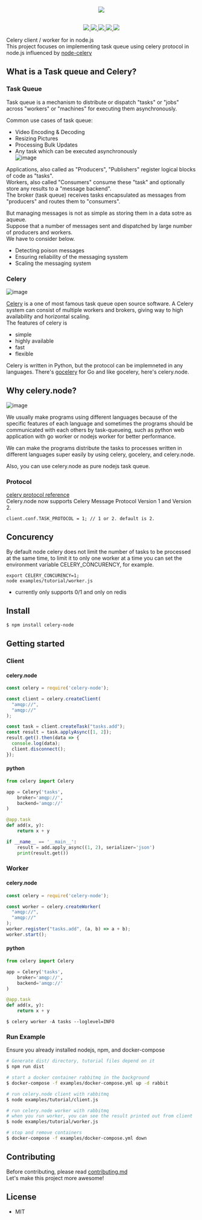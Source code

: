 <div align="center">
  <br/>
  <img src="https://celery-node.js.org/assets/images/logo-word-long.png"/>
  <br/>
  <br/>
  <p>
    <a href="https://gitter.im/celery-node/community">
      <img src="https://badges.gitter.im/Join%20Chat.svg"/>
    </a>
    <a href="https://github.com/actumn/celery.node/blob/master/LICENSE">
      <img src="https://img.shields.io/badge/license-MIT-blue.svg"/>
    </a>
    <a href="https://github.com/actumn/celery.node/actions">
      <img src="https://github.com/actumn/celery.node/workflows/build/badge.svg"/>
    </a>
    <a href="https://www.npmjs.com/package/celery-node">
      <img src="https://badge.fury.io/js/celery-node.svg"/>
    </a>
    <a href="https://www.npmjs.com/package/celery-node">
      <img src="https://img.shields.io/npm/dm/celery-node.svg"/>
    </a>
  </p>
</div>

Celery client / worker for in node.js  
This project focuses on implementing task queue using celery protocol in node.js influenced by [node-celery](https://github.com/mher/node-celery)


## What is a Task queue and Celery?
### Task Queue
Task queue is a mechanism to distribute or dispatch "tasks" or "jobs" across "workers" or "machines" for executing them asynchronously.
  
Common use cases of task queue:
- Video Encoding & Decoding  
- Resizing Pictures  
- Processing Bulk Updates  
- Any task which can be executed asynchronously  
 ![image](https://celery-node.js.org/assets/images/task-queue-introduction.png)
  
Applications, also called as "Producers", "Publishers" register logical blocks of code as "tasks".  
Workers, also called "Consumers" consume these "task" and optionally store any results to a "message backend".  
The broker (task queue) receives tasks encapsulated as messages from "producers" and routes them to "consumers".

But managing messages is not as simple as storing them in a data sotre as aqueue.  
Suppose that a number of messages sent and dispatched by large number of producers and workers.  
We have to consider below.
- Detecting poison messages
- Ensuring reliability of the messaging sysstem
- Scaling the messaging system

### Celery
![image](https://camo.githubusercontent.com/2fd54823d96e135d6ac0ad3a1540af596b98de19/687474703a2f2f646f63732e63656c65727970726f6a6563742e6f72672f656e2f6c61746573742f5f696d616765732f63656c6572792d62616e6e65722d736d616c6c2e706e67)
  
[Celery](https://github.com/celery/celery) is a one of most famous task queue open source software. A Celery system can consist of multiple workers and brokers, giving way to high availability and horizontal scaling.    
The features of celery is 
- simple
- highly available
- fast
- flexible

Celery is written in Python, but the protocol can be implemneted in any languages. There's [gocelery](https://github.com/gocelery/gocelery) for Go and like gocelery, here's celery.node.

## Why celery.node?
![image](https://celery-node.js.org/assets/images/celery.node-concept-image.png)
  
We usually make programs using different languages because of the specific features of each language and sometimes the programs should be communicated with each others by task-queueing, such as python web application with go worker or nodejs worker for better performance.
  
We can make the programs distribute the tasks to processes written in different languages super easily by using celery, gocelery, and celery.node.
  
Also, you can use celery.node as pure nodejs task queue.

### Protocol
 [celery protocol reference](https://docs.celeryproject.org/en/latest/internals/protocol.html)  
Celery.node now supports Celery Message Protocol Version 1 and Version 2.  
```
client.conf.TASK_PROTOCOL = 1; // 1 or 2. default is 2.
```
## Concurency
By default node celery does not limit the number of tasks to be processed at the same time, to limit it to only one worker at a time you can
set the environment variable CELERY_CONCURENCY, for example.
```
export CELERY_CONCURENCY=1;
node examples/tutorial/worker.js
```
* currently only supports 0/1 and only on redis 
## Install
```sh
$ npm install celery-node
```
## Getting started
### Client
#### celery.node
```javascript
const celery = require('celery-node');

const client = celery.createClient(
  "amqp://",
  "amqp://"
);

const task = client.createTask("tasks.add");
const result = task.applyAsync([1, 2]);
result.get().then(data => {
  console.log(data);
  client.disconnect();
});
```
#### python
```python
from celery import Celery

app = Celery('tasks',
    broker='amqp://',
    backend='amqp://'
)

@app.task
def add(x, y):
    return x + y

if __name__ == '__main__':
    result = add.apply_async((1, 2), serializer='json')
    print(result.get())
```
### Worker
#### celery.node
```javascript
const celery = require('celery-node');

const worker = celery.createWorker(
  "amqp://",
  "amqp://"
);
worker.register("tasks.add", (a, b) => a + b);
worker.start();
```
#### python
```python
from celery import Celery

app = Celery('tasks',
    broker='amqp://',
    backend='amqp://'
)

@app.task
def add(x, y):
    return x + y
```
```shellscript
$ celery worker -A tasks --loglevel=INFO
```
### Run Example
Ensure you already installed nodejs, npm, and docker-compose
```sh
# Generate dist/ directory, tutorial files depend on it
$ npm run dist

# start a docker container rabbitmq in the background
$ docker-compose -f examples/docker-compose.yml up -d rabbit

# run celery.node client with rabbitmq
$ node examples/tutorial/client.js

# run celery.node worker with rabbitmq
# when you run worker, you can see the result printed out from client
$ node examples/tutorial/worker.js

# stop and remove containers
$ docker-compose -f examples/docker-compose.yml down
```

## Contributing
Before contributing, please read [contributing.md](./contributing.md)   
Let's make this project more awesome!  

## License
- MIT
